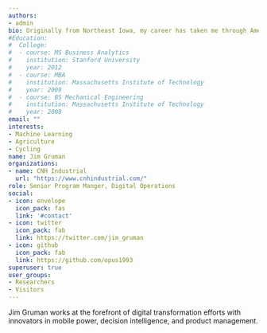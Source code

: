 ```yaml
---
authors:
- admin
bio: Originally from Northeast Iowa, my career has taken me through Ames, Iowa and Racine, Wisconsin to suburban Chicago, Illinois.
#Education:
#  College:
#  - course: MS Business Analytics
#    institution: Stanford University
#    year: 2012
#  - course: MBA
#    institution: Massachusetts Institute of Technology
#    year: 2009
#  - course: BS Mechanical Engineering
#    institution: Massachusetts Institute of Technology
#    year: 2008
email: ""
interests:
- Machine Learning
- Agriculture
- Cycling
name: Jim Gruman
organizations:
- name: CNH Industrial
  url: "https://www.cnhindustrial.com/"
role: Senior Program Manger, Digital Operations
social:
- icon: envelope
  icon_pack: fas
  link: '#contact'
- icon: twitter
  icon_pack: fab
  link: https://twitter.com/jim_gruman
- icon: github
  icon_pack: fab
  link: https://github.com/opus1993
superuser: true
user_groups:
- Researchers
- Visitors
---
```


Jim Gruman works at the forefront of digital transformation efforts with innovators in mobile power, decision intelligence, and product management.

